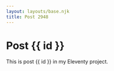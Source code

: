```yaml
---
layout: layouts/base.njk
title: Post 2948
---
```


# Post {{ id }}

This is post {{ id }} in my Eleventy project.
